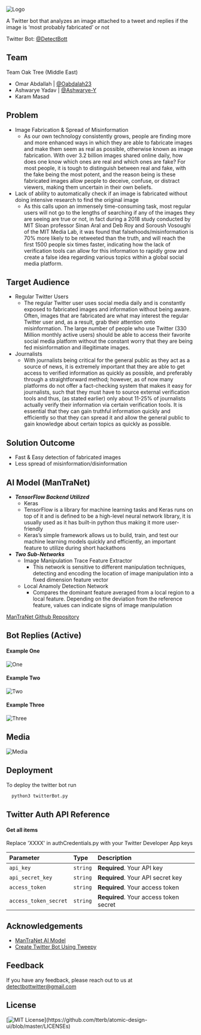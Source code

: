 
![Logo](https://i.ibb.co/fq7VSQ9/Detect-Bot.png)

A Twitter bot that analyzes an image attached to a tweet and replies if the image is ‘most probably fabricated’ or not

Twitter Bot: [@DetectBott](https://twitter.com/DetectBott)
## Team 

Team Oak Tree (Middle East)
- Omar Abdallah | [@Oabdalah23](https://github.com/Oabdalah23)
- Ashwarye Yadav | [@Ashwarye-Y](https://github.com/Ashwarye-Y)
- Karam Masad


## Problem
- Image Fabrication & Spread of Misinformation
    - As our own technology consistently grows, people are finding more and more enhanced ways in which they are able to fabricate images and make them seem as real as possible, otherwise known as image fabrication. With over 3.2 billion images shared online daily, how does one know which ones are real and which ones are fake? For most people, it is tough to distinguish between real and fake, with the fake being the most potent, and the reason being is these fabricated images allow people to deceive, confuse, or distract viewers, making them uncertain in their own beliefs.  
- Lack of ability to automatically check if an image is fabricated without doing intensive research to find the original image
    - As this calls upon an immensely time-consuming task, most regular users will not go to the lengths of searching if any of the images they are seeing are true or not, in fact during a 2018 study conducted by MIT Sloan professor Sinan Aral and Deb Roy and Soroush Vosoughi of the MIT Media Lab, it was found that falsehoods/misinformation is 70% more likely to be retweeted than the truth, and will reach the first 1500 people six times faster, indicating how the lack of verification tools can allow for this information to rapidly grow and create a false idea regarding various topics within a global social media platform.
 
## Target Audience
- Regular Twitter Users
    - The regular Twitter user uses social media daily and is constantly exposed to fabricated images and information without being aware. Often, images that are fabricated are what may interest the regular Twitter user and, as a result, grab their attention onto misinformation. The large number of people who use Twitter (330 Million monthly active users) should be able to access their favorite social media platform without the constant worry that they are being fed misinformation and illegitimate images.
- Journalists
    - With journalists being critical for the general public as they act as a source of news, it is extremely important that they are able to get access to verified information as quickly as possible, and preferably through a straightforward method; however, as of now many platforms do not offer a fact-checking system that makes it easy for journalists, such that they must have to source external verification tools and thus, (as stated earlier) only about 11-25% of journalists actually verify their information via certain verification tools.  It is essential that they can gain truthful information quickly and efficiently so that they can spread it and allow the general public to gain knowledge about certain topics as quickly as possible. 

## Solution Outcome
- Fast & Easy detection of fabricated images
- Less spread of misinformation/disinformation

## AI Model (ManTraNet)
- ***TensorFlow Backend Utilized***
    - Keras
    - TensorFlow is a library for machine learning tasks and Keras runs on top of it and is defined to be a high-level neural network library, it is usually used as it has built-in python thus making it more user-friendly
    - Keras’s simple framework allows us to build, train, and test our machine learning models quickly and efficiently, an important feature to utilize during short hackathons
- ***Two Sub-Networks***
    - Image Manipulation Trace Feature Extractor
        - This network is sensitive to different manipulation techniques, detecting and encoding the location of image manipulation into a fixed dimension feature vector
    - Local Anamoly Detection Network
        - Compares the dominant feature averaged from a local region to a local feature. Depending on the deviation from the reference feature, values can indicate signs of image manipulation

[ManTraNet Github Repository](https://github.com/ISICV/ManTraNet)



## Bot Replies (Active)
#### Example One
![One](https://i.ibb.co/X4FPcYZ/Screen-Shot-2022-07-25-at-5-51-23-AM.png)

#### Example Two
![Two](https://i.ibb.co/RTbgHkB/Screen-Shot-2022-07-25-at-5-51-57-AM.png)

#### Example Three
![Three](https://i.ibb.co/604XHXz/Screen-Shot-2022-07-25-at-5-51-34-AM.png)

## Media
![Media](https://i.ibb.co/R3tTKPB/Untitled-1280-1780-px.png)


## Deployment

To deploy the twitter bot run

```bash
  python3 twitterBot.py
```


## Twitter Auth API Reference

#### Get all items

Replace 'XXXX' in authCredentials.py with your Twitter Developer App keys


| Parameter | Type     | Description                |
| :-------- | :------- | :------------------------- |
| `api_key` | `string` | **Required**. Your API key |
| `api_secret_key` | `string` | **Required**. Your API secret key |
| `access_token` | `string` | **Required**. Your access token|
| `access_token_secret` | `string` | **Required**. Your access token secret|



## Acknowledgements

 - [ManTraNet AI Model](https://github.com/ISICV/ManTraNet)
 - [Create Twitter Bot Using Tweepy](https://auth0.com/blog/how-to-make-a-twitter-bot-in-python-using-tweepy/)


## Feedback

If you have any feedback, please reach out to us at detectbottwitter@gmail.com


## License


[![MIT License](https://img.shields.io/apm/l/atomic-design-ui.svg?)](https://github.com/tterb/atomic-design-ui/blob/master/LICENSEs)


